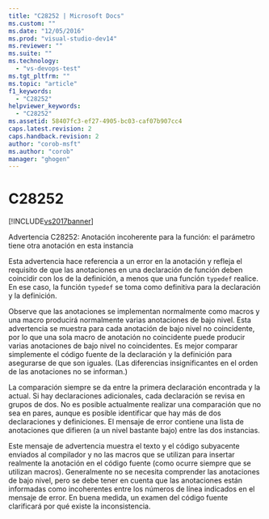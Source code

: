 ```yaml
---
title: "C28252 | Microsoft Docs"
ms.custom: ""
ms.date: "12/05/2016"
ms.prod: "visual-studio-dev14"
ms.reviewer: ""
ms.suite: ""
ms.technology: 
  - "vs-devops-test"
ms.tgt_pltfrm: ""
ms.topic: "article"
f1_keywords: 
  - "C28252"
helpviewer_keywords: 
  - "C28252"
ms.assetid: 58407fc3-ef27-4905-bc03-caf07b907cc4
caps.latest.revision: 2
caps.handback.revision: 2
author: "corob-msft"
ms.author: "corob"
manager: "ghogen"
---
```

# C28252
[!INCLUDE[vs2017banner](../code-quality/includes/vs2017banner.md)]

Advertencia C28252: Anotación incoherente para la función: el parámetro tiene otra anotación en esta instancia  
  
 Esta advertencia hace referencia a un error en la anotación y refleja el requisito de que las anotaciones en una declaración de función deben coincidir con los de la definición, a menos que una función `typedef` realice.  En ese caso, la función `typedef` se toma como definitiva para la declaración y la definición.  
  
 Observe que las anotaciones se implementan normalmente como macros y una macro producirá normalmente varias anotaciones de bajo nivel.  Esta advertencia se muestra para cada anotación de bajo nivel no coincidente, por lo que una sola macro de anotación no coincidente puede producir varias anotaciones de bajo nivel no coincidentes.  Es mejor comparar simplemente el código fuente de la declaración y la definición para asegurarse de que son iguales. \(Las diferencias insignificantes en el orden de las anotaciones no se informan.\)  
  
 La comparación siempre se da entre la primera declaración encontrada y la actual.  Si hay declaraciones adicionales, cada declaración se revisa en grupos de dos.  No es posible actualmente realizar una comparación que no sea en pares, aunque es posible identificar que hay más de dos declaraciones y definiciones.  El mensaje de error contiene una lista de anotaciones que difieren \(a un nivel bastante bajo\) entre las dos instancias.  
  
 Este mensaje de advertencia muestra el texto y el código subyacente enviados al compilador y no las macros que se utilizan para insertar realmente la anotación en el código fuente \(como ocurre siempre que se utilizan macros\).  Generalmente no se necesita comprender las anotaciones de bajo nivel, pero se debe tener en cuenta que las anotaciones están informadas como incoherentes entre los números de línea indicados en el mensaje de error.  En buena medida, un examen del código fuente clarificará por qué existe la inconsistencia.